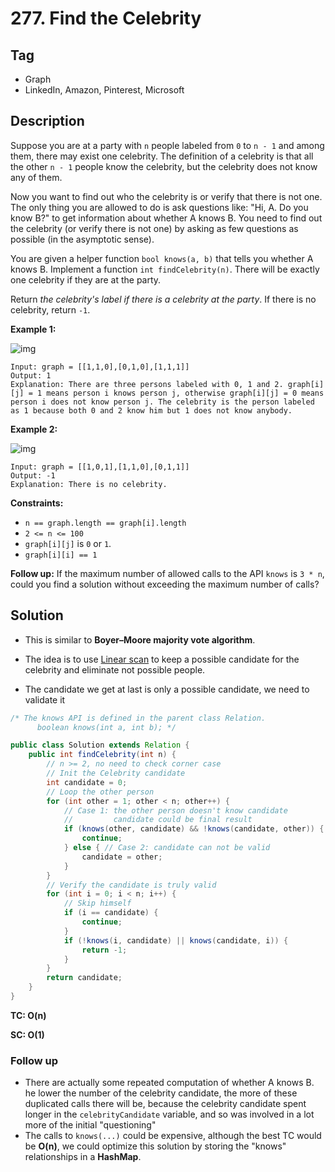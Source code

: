 # 277. Find the Celebrity

## Tag

- Graph
- LinkedIn, Amazon, Pinterest, Microsoft

## Description 

Suppose you are at a party with `n` people labeled from `0` to `n - 1` and among them, there may exist one celebrity. The definition of a celebrity is that all the other `n - 1` people know the celebrity, but the celebrity does not know any of them.

Now you want to find out who the celebrity is or verify that there is not one. The only thing you are allowed to do is ask questions like: "Hi, A. Do you know B?" to get information about whether A knows B. You need to find out the celebrity (or verify there is not one) by asking as few questions as possible (in the asymptotic sense).

You are given a helper function `bool knows(a, b)` that tells you whether A knows B. Implement a function `int findCelebrity(n)`. There will be exactly one celebrity if they are at the party.

Return *the celebrity's label if there is a celebrity at the party*. If there is no celebrity, return `-1`.



**Example 1:**

![img](https://assets.leetcode.com/uploads/2022/01/19/g1.jpg)

```
Input: graph = [[1,1,0],[0,1,0],[1,1,1]]
Output: 1
Explanation: There are three persons labeled with 0, 1 and 2. graph[i][j] = 1 means person i knows person j, otherwise graph[i][j] = 0 means person i does not know person j. The celebrity is the person labeled as 1 because both 0 and 2 know him but 1 does not know anybody.
```

**Example 2:**

![img](https://assets.leetcode.com/uploads/2022/01/19/g2.jpg)

```
Input: graph = [[1,0,1],[1,1,0],[0,1,1]]
Output: -1
Explanation: There is no celebrity.
```

 

**Constraints:**

- `n == graph.length == graph[i].length`
- `2 <= n <= 100`
- `graph[i][j]` is `0` or `1`.
- `graph[i][i] == 1`

 

**Follow up:** If the maximum number of allowed calls to the API `knows` is `3 * n`, could you find a solution without exceeding the maximum number of calls?



## Solution

- This is similar to **Boyer–Moore majority vote algorithm**.

- The idea is to use <u>Linear scan</u> to keep a possible candidate for the celebrity and eliminate not possible people.

- The candidate we get at last is only a possible candidate, we need to validate it



```java
/* The knows API is defined in the parent class Relation.
      boolean knows(int a, int b); */

public class Solution extends Relation {
    public int findCelebrity(int n) {
        // n >= 2, no need to check corner case
        // Init the Celebrity candidate
        int candidate = 0;
        // Loop the other person
        for (int other = 1; other < n; other++) {
            // Case 1: the other person doesn't know candidate
            //         candidate could be final result
            if (knows(other, candidate) && !knows(candidate, other)) {
                continue;
            } else { // Case 2: candidate can not be valid
                candidate = other;
            }
        }
        // Verify the candidate is truly valid
        for (int i = 0; i < n; i++) {
            // Skip himself
            if (i == candidate) {
                continue;
            }
            if (!knows(i, candidate) || knows(candidate, i)) {
                return -1;
            }
        }
        return candidate;
    }
}
```



**TC: O(n)**

**SC: O(1)**



### Follow up

- There are actually some repeated computation of whether A knows B. he lower the number of the celebrity candidate, the more of these duplicated calls there will be, because the celebrity candidate spent longer in the `celebrityCandidate` variable, and so was involved in a lot more of the initial "questioning"
- The calls to `knows(...)` could be expensive, although the best TC would be **O(n)**, we could optimize this solution by storing the "knows" relationships in a **HashMap**.
